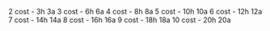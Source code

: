 2 cost - 3h 3a
3 cost - 6h 6a
4 cost - 8h 8a
5 cost - 10h 10a
6 cost - 12h 12a
7 cost - 14h 14a
8 cost - 16h 16a
9 cost - 18h 18a
10 cost - 20h 20a
